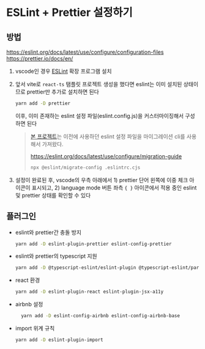 # ESLint + Prettier 설정하기

## 방법

https://eslint.org/docs/latest/use/configure/configuration-files
https://prettier.io/docs/en/

1. vscode인 경우 [ESLint](https://marketplace.visualstudio.com/items?itemName=dbaeumer.vscode-eslint) 확장 프로그램 설치
2. 앞서 vite로 `react-ts` 탬플릿 프로젝트 생성을 했다면 eslint는 이미 설치된 상태이므로 prettier만 추가로 설치하면 된다

   ```bash
   yarn add -D prettier
   ```

   이후, 이미 존재하는 eslint 설정 파일(eslint.config.js)을 커스터마이징해서 구성하면 된다

   > [본 프로젝트](../eslint.config.mjs)는 이전에 사용하던 eslint 설정 파일을 마이그레이션 cli를 사용해서 가져왔다.
   >
   > https://eslint.org/docs/latest/use/configure/migration-guide
   >
   > ```bash
   > npx @eslint/migrate-config .eslintrc.cjs
   > ```

3. 설정이 완료된 후, vscode의 우측 아래에서 1) prettier 단어 왼쪽에 이중 체크 아이콘이 표시되고, 2) language mode 버튼 좌측 `{ }` 아이콘에서 적용 중인 eslint 및 prettier 상태를 확인할 수 있다

## 플러그인

- eslint와 prettier간 충돌 방지

  ```bash
  yarn add -D eslint-plugin-prettier eslint-config-prettier
  ```

- eslint와 prettier의 typescript 지원
  ```bash
  yarn add -D @typescript-eslint/eslint-plugin @typescript-eslint/parser eslint-import-resolver-typescript
  ```
- react 환경

  ```bash
  yarn add -D eslint-plugin-react eslint-plugin-jsx-a11y
  ```

- airbnb 설정

  ```bash
    yarn add -D eslint-config-airbnb eslint-config-airbnb-base
  ```

- import 위계 규칙
  ```bash
  yarn add -D eslint-plugin-import
  ```
